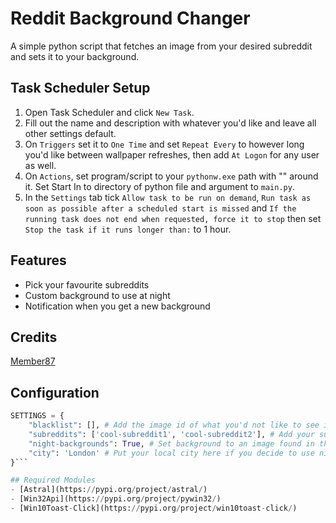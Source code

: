 # Reddit Background Changer
A simple python script that fetches an image from your desired subreddit and sets it to your background.

## Task Scheduler Setup
1. Open Task Scheduler and click `New Task`.
2. Fill out the name and description with whatever you'd like and leave all other settings default.
3. On `Triggers` set it to `One Time` and set `Repeat Every` to however long you'd like between wallpaper refreshes, then add `At Logon` for any user as well.
4. On `Actions`, set program/script to your `pythonw.exe` path with "" around it. Set Start In to directory of python file and argument to `main.py`.
5. In the `Settings` tab tick `Allow task to be run on demand`, `Run task as soon as possible after a scheduled start is missed` and `If the running task does not end when requested, force it to stop` then set `Stop the task if it runs longer than:` to 1 hour.

## Features
- Pick your favourite subreddits
- Custom background to use at night
- Notification when you get a new background 

## Credits
[Member87](https://github.com/member87)

## Configuration
```python
SETTINGS = {
    "blacklist": [], # Add the image id of what you'd not like to see in the future
    "subreddits": ['cool-subreddit1', 'cool-subreddit2'], # Add your subreddit's here, its randomised each time its ran, so it'll be one from the list (it can just be one subreddit if you'd just like that)
    "night-backgrounds": True, # Set background to an image found in the night-backgrounds folder. Only happens at night (Easier for your eyes)
    "city": 'London' # Put your local city here if you decide to use night-backgrounds
}```

## Required Modules
- [Astral](https://pypi.org/project/astral/)
- [Win32Api](https://pypi.org/project/pywin32/)
- [Win10Toast-Click](https://pypi.org/project/win10toast-click/)